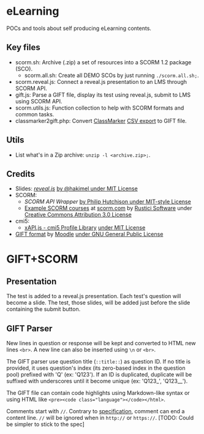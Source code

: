 # eLearning

POCs and tools about self producing eLearning contents.

## Key files

* scorm.sh: Archive (.zip) a set of resources into a SCORM 1.2 package (SCO).
  - scorm.all.sh: Create all DEMO SCOs by just running `./scorm.all.sh;`.
* scorm.reveal.js: Connect a reveal.js presentation to an LMS through SCORM API.
* gift.js: Parse a GIFT file, display its test using reveal.js, submit to LMS using SCORM API.
* scorm.utils.js: Function collection to help with SCORM formats and common tasks.
* classmarker2gift.php: Convert [ClassMarker](https://www.classmarker.com) [CSV export](https://www.classmarker.com/online-testing/manual/#exportquestions) to GIFT file.

## Utils

* List what's in a Zip archive: `unzip -l <archive.zip>;`.

## Credits

* Slides: _[reveal.js](https://revealjs.com/)_ [by @hakimel under MIT License](https://github.com/hakimel/reveal.js/blob/master/LICENSE)
* SCORM:
  - _SCORM API Wrapper_ [by Philip Hutchison under MIT-style License](https://github.com/pipwerks/scorm-api-wrapper)
  - [Example SCORM courses](https://scorm.com/scorm-explained/technical-scorm/golf-examples/) at [scorm.com](https://scorm.com) by [Rustici Software](https://rusticisoftware.com) under [Creative Commons Attribution 3.0 License](https://creativecommons.org/licenses/by/3.0/)
* cmi5:
  - [xAPI.js - cmi5 Profile Library](https://www.xapijs.dev/) [under MIT License](https://github.com/xapijs/cmi5/blob/master/LICENSE.md)
* [GIFT format](https://docs.moodle.org/en/GIFT_format) by [Moodle](https://moodle.org/) [under GNU General Public License](https://docs.moodle.org/dev/License)


# GIFT+SCORM

## Presentation

The test is added to a reveal.js presentation.
Each test's question will become a slide.
The test, those slides, will be added just before the slide containing the submit button.

## GIFT Parser

New lines in question or response will be kept and converted to HTML new lines `<br>`. A new line can also be inserted using `\n` or  `<br>`.

The GIFT parser use question title (`::title::`) as question ID.
If no title is provided, it uses question's index (its zero-based index in the question pool) prefixed with 'Q' (ex: 'Q123').
If an ID is duplicated, duplicate will be suffixed with underscores until it become unique (ex: 'Q123_', 'Q123__'). 

The GIFT file can contain code highlights using Markdown-like syntax or using HTML like `<pre><code class="language"></code></html>`.

Comments start with `//`. Contrary to [specification](https://docs.moodle.org/en/GIFT_format#Line_Comments), comment can end a content line. `//` will be ignored when in `http://` or `https://`. [TODO: Could be simpler to stick to the spec]
